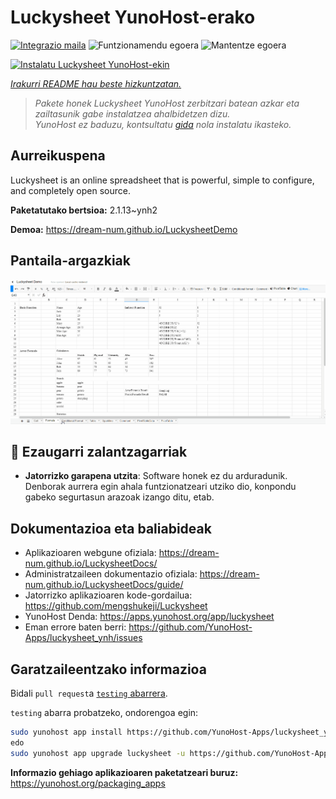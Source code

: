 <!--
Ohart ongi: README hau automatikoki sortu da <https://github.com/YunoHost/apps/tree/master/tools/readme_generator>ri esker
EZ editatu eskuz.
-->

# Luckysheet YunoHost-erako

[![Integrazio maila](https://dash.yunohost.org/integration/luckysheet.svg)](https://dash.yunohost.org/appci/app/luckysheet) ![Funtzionamendu egoera](https://ci-apps.yunohost.org/ci/badges/luckysheet.status.svg) ![Mantentze egoera](https://ci-apps.yunohost.org/ci/badges/luckysheet.maintain.svg)

[![Instalatu Luckysheet YunoHost-ekin](https://install-app.yunohost.org/install-with-yunohost.svg)](https://install-app.yunohost.org/?app=luckysheet)

*[Irakurri README hau beste hizkuntzatan.](./ALL_README.md)*

> *Pakete honek Luckysheet YunoHost zerbitzari batean azkar eta zailtasunik gabe instalatzea ahalbidetzen dizu.*  
> *YunoHost ez baduzu, kontsultatu [gida](https://yunohost.org/install) nola instalatu ikasteko.*

## Aurreikuspena

Luckysheet is an online spreadsheet that is powerful, simple to configure, and completely open source.


**Paketatutako bertsioa:** 2.1.13~ynh2

**Demoa:** <https://dream-num.github.io/LuckysheetDemo>

## Pantaila-argazkiak

![Luckysheet(r)en pantaila-argazkia](./doc/screenshots/screenshot.gif)

## :red_circle: Ezaugarri zalantzagarriak

- **Jatorrizko garapena utzita**: Software honek ez du arduradunik. Denborak aurrera egin ahala funtzionatzeari utziko dio, konpondu gabeko segurtasun arazoak izango ditu, etab.

## Dokumentazioa eta baliabideak

- Aplikazioaren webgune ofiziala: <https://dream-num.github.io/LuckysheetDocs/>
- Administratzaileen dokumentazio ofiziala: <https://dream-num.github.io/LuckysheetDocs/guide/>
- Jatorrizko aplikazioaren kode-gordailua: <https://github.com/mengshukeji/Luckysheet>
- YunoHost Denda: <https://apps.yunohost.org/app/luckysheet>
- Eman errore baten berri: <https://github.com/YunoHost-Apps/luckysheet_ynh/issues>

## Garatzaileentzako informazioa

Bidali `pull request`a [`testing` abarrera](https://github.com/YunoHost-Apps/luckysheet_ynh/tree/testing).

`testing` abarra probatzeko, ondorengoa egin:

```bash
sudo yunohost app install https://github.com/YunoHost-Apps/luckysheet_ynh/tree/testing --debug
edo
sudo yunohost app upgrade luckysheet -u https://github.com/YunoHost-Apps/luckysheet_ynh/tree/testing --debug
```

**Informazio gehiago aplikazioaren paketatzeari buruz:** <https://yunohost.org/packaging_apps>
